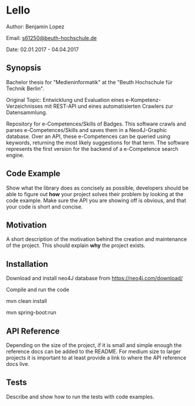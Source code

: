 # Lello

Author: Benjamin Lopez

Email: s61250@beuth-hochschule.de

Date: 02.01.2017 - 04.04.2017

## Synopsis

Bachelor thesis for "Medieninformatik" at the "Beuth Hochschule für Technik Berlin".

Original Topic: Entwicklung und Evaluation eines e-Kompetenz-Verzeichnisses mit REST-API und eines automatisierten Crawlers zur Datensammlung.

Repository for e-Competences/Skills of Badges. This software crawls and parses e-Competences/Skills and saves them in a Neo4J-Graphic database. Over an API, these e-Competences can be queried using keywords, returning the most likely suggestions for that term. The software represents the first version for the backend of a e-Competence search engine.

## Code Example

Show what the library does as concisely as possible, developers should be able to figure out **how** your project solves their problem by looking at the code example. Make sure the API you are showing off is obvious, and that your code is short and concise.

## Motivation

A short description of the motivation behind the creation and maintenance of the project. This should explain **why** the project exists.

## Installation

Download and install neo4J database from https://neo4j.com/download/

Compile and run the code

mvn clean install

mvn spring-boot:run

## API Reference

Depending on the size of the project, if it is small and simple enough the reference docs can be added to the README. For medium size to larger projects it is important to at least provide a link to where the API reference docs live.

## Tests

Describe and show how to run the tests with code examples.

